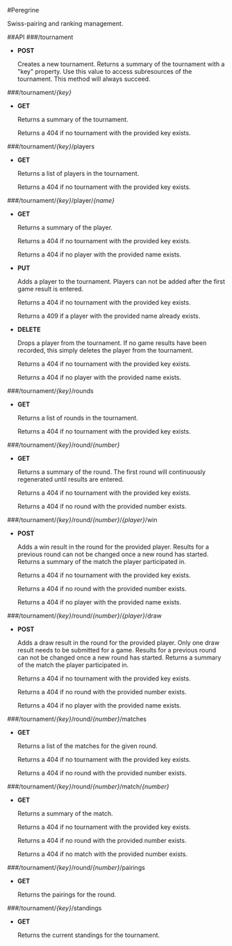 #Peregrine

Swiss-pairing and ranking management.

##API
###/tournament
*	**POST**

	Creates a new tournament. Returns a summary of the tournament with a "key" property. Use this value to access subresources of the tournament. This method will always succeed.

###/tournament/*{key}*
*	**GET**

	Returns a summary of the tournament.

	Returns a 404 if no tournament with the provided key exists.

###/tournament/*{key}*/players
*	**GET** 

	Returns a list of players in the tournament.

	Returns a 404 if no tournament with the provided key exists.

###/tournament/*{key}*/player/*{name}*
*	**GET** 

	Returns a summary of the player.

	Returns a 404 if no tournament with the provided key exists.

	Returns a 404 if no player with the provided name exists.

*	**PUT**
	
	Adds a player to the tournament. Players can not be added after the first game result is entered.

	Returns a 404 if no tournament with the provided key exists.

	Returns a 409 if a player with the provided name already exists.

*	**DELETE**

	Drops a player from the tournament. If no game results have been recorded, this simply deletes the player from the tournament.

	Returns a 404 if no tournament with the provided key exists.

	Returns a 404 if no player with the provided name exists.

###/tournament/*{key}*/rounds
*	**GET**

	Returns a list of rounds in the tournament.

	Returns a 404 if no tournament with the provided key exists.

###/tournament/*{key}*/round/*{number}*
*	**GET**

	Returns a summary of the round. The first round will continuously regenerated until results are entered.

	Returns a 404 if no tournament with the provided key exists.

	Returns a 404 if no round with the provided number exists.

###/tournament/*{key}*/round/*{number}*/*{player}*/win
*	**POST**

	Adds a win result in the round for the provided player. Results for a previous round can not be changed once a new round has started. Returns a summary of the match the player participated in.

	Returns a 404 if no tournament with the provided key exists.

	Returns a 404 if no round with the provided number exists.

	Returns a 404 if no player with the provided name exists.

###/tournament/*{key}*/round/*{number}*/*{player}*/draw
*	**POST**

	Adds a draw result in the round for the provided player. Only one draw result needs to be submitted for a game. Results for a previous round can not be changed once a new round has started. Returns a summary of the match the player participated in.

	Returns a 404 if no tournament with the provided key exists.

	Returns a 404 if no round with the provided number exists.

	Returns a 404 if no player with the provided name exists.

###/tournament/*{key}*/round/*{number}*/matches
*	**GET**

	Returns a list of the matches for the given round.

	Returns a 404 if no tournament with the provided key exists.

	Returns a 404 if no round with the provided number exists.

###/tournament/*{key}*/round/*{number}*/match/*{number}*
*	**GET**

	Returns a summary of the match.

	Returns a 404 if no tournament with the provided key exists.

	Returns a 404 if no round with the provided number exists.

	Returns a 404 if no match with the provided number exists.

###/tournament/*{key}*/round/*{number}*/pairings
*	**GET**

	Returns the pairings for the round.

###/tournament/*{key}*/standings
*	**GET**

	Returns the current standings for the tournament.


